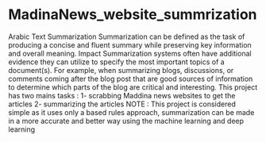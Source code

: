 # MadinaNews_website_summrization
Arabic Text Summarization   Summarization can be defined as the task of producing a concise and fluent summary while preserving key information and overall meaning. Impact Summarization systems often have additional evidence they can utilize to specify the most important topics of a document(s). For example, when summarizing blogs, discussions, or comments coming after the blog post that are good sources of information to determine which parts of the blog are critical and interesting.   This project has two mains tasks : 1- scrabbing Maddina news websites to get the articles 2- summarizing the articles   NOTE :  This project is considered simple as it uses only a based rules approach, summarization can be made in a more accurate and better way using the machine learning  and deep learning
